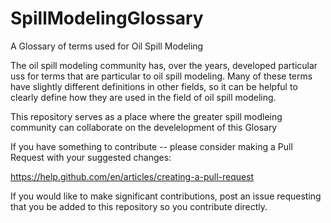 # SpillModelingGlossary

A Glossary of terms used for Oil Spill Modeling

The oil spill modeling community has, over the years, developed particular uss for terms that are particular to oil spill modeling. Many of these terms have slightly different definitions in other fields, so it can be helpful to clearly define how they are used in the field of oil spill modeling.

This repository serves as a place where the greater spill modleing community can collaborate on the develelopment of this Glosary

If you have something to contribute -- please consider making a Pull Request with your suggested changes:

https://help.github.com/en/articles/creating-a-pull-request

If you would like to make significant contributions, post an issue requesting that you be added to this repository so you contribute directly.

